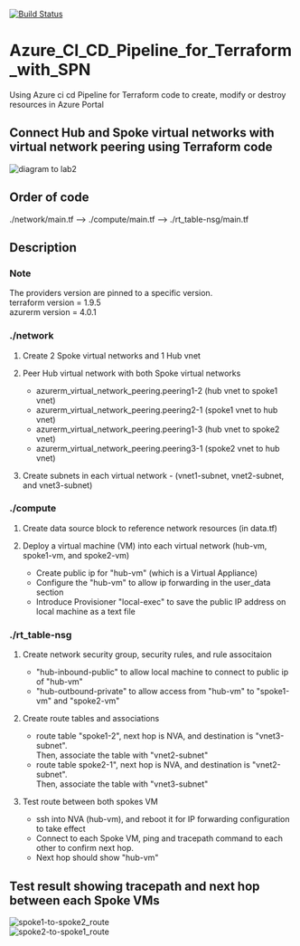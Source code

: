 [![Build Status](https://dev.azure.com/MosesOwaseye/hub%20and%20spokes%20vnet%20peering/_apis/build/status%2Fhub%20and%20spokes%20vnet%20peering?branchName=main)](https://dev.azure.com/MosesOwaseye/hub%20and%20spokes%20vnet%20peering/_build/latest?definitionId=10&branchName=main)

# Azure_CI_CD_Pipeline_for_Terraform_with_SPN
Using Azure ci cd Pipeline for Terraform code to create, modify or destroy resources in Azure Portal
## Connect Hub and Spoke virtual networks with virtual network peering using Terraform code

![diagram to lab2](https://learn.microsoft.com/en-us/azure/virtual-network/media/tutorial-connect-virtual-networks-portal/resources-diagram.png#lightbox)
## Order of code
./network/main.tf --> ./compute/main.tf --> ./rt_table-nsg/main.tf

## Description

### Note
The providers version are pinned to a specific version.\
terraform version = 1.9.5\
azurerm version = 4.0.1 

### ./network
1. Create 2 Spoke virtual networks and 1 Hub vnet
  
2. Peer Hub virtual network with both Spoke virtual networks
   - azurerm_virtual_network_peering.peering1-2 (hub vnet to spoke1 vnet) 
   - azurerm_virtual_network_peering.peering2-1 (spoke1 vnet to hub vnet)
   - azurerm_virtual_network_peering.peering1-3 (hub vnet to spoke2 vnet) 
   - azurerm_virtual_network_peering.peering3-1 (spoke2 vnet to hub vnet)

3. Create subnets in each virtual network - (vnet1-subnet, vnet2-subnet, and vnet3-subnet) 
 
### ./compute
1. Create data source block to reference network resources (in data.tf)

2. Deploy a virtual machine (VM) into each virtual network (hub-vm, spoke1-vm, and spoke2-vm)
   - Create public ip for "hub-vm" (which is a Virtual Appliance)
   - Configure the "hub-vm" to allow ip forwarding in the user_data section
   - Introduce Provisioner "local-exec" to save the public IP address on local machine as a text file  

### ./rt_table-nsg
1. Create network security group, security rules, and rule associtaion
   - "hub-inbound-public" to allow local machine to connect to public ip of "hub-vm"
   - "hub-outbound-private" to allow access from "hub-vm" to "spoke1-vm" and "spoke2-vm"
  
2. Create route tables and associations
   - route table "spoke1-2", next hop is NVA, and destination is "vnet3-subnet".\
     Then, associate the table with "vnet2-subnet"
   - route table spoke2-1", next hop is NVA, and destination is "vnet2-subnet".\
     Then, associate the table with "vnet3-subnet" 

3. Test route between both spokes VM
   - ssh into NVA (hub-vm), and reboot it for IP forwarding configuration to take effect
   - Connect to each Spoke VM, ping and tracepath command to each other to confirm next hop.
   - Next hop should show "hub-vm"

## Test result showing tracepath and next hop between each Spoke VMs 
![spoke1-to-spoke2_route](https://github.com/user-attachments/assets/7e955037-079e-4e46-a533-e7db5db4861d)      
![spoke2-to-spoke1_route](https://github.com/user-attachments/assets/647ee7a8-e422-4ef4-a7fd-43583223bce5)
